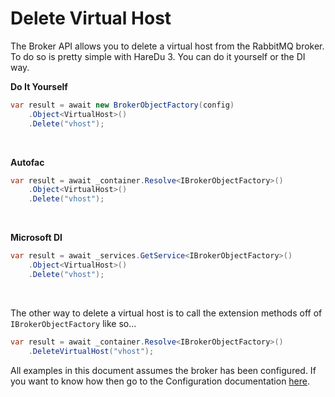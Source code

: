 # Delete Virtual Host

The Broker API allows you to delete a virtual host from the RabbitMQ broker. To do so is pretty simple with HareDu 3. You can do it yourself or the DI way.

**Do It Yourself**

```c#
var result = await new BrokerObjectFactory(config)
    .Object<VirtualHost>()
    .Delete("vhost");
```
<br>

**Autofac**

```c#
var result = await _container.Resolve<IBrokerObjectFactory>()
    .Object<VirtualHost>()
    .Delete("vhost");
```
<br>

**Microsoft DI**

```c#
var result = await _services.GetService<IBrokerObjectFactory>()
    .Object<VirtualHost>()
    .Delete("vhost");
```
<br>

The other way to delete a virtual host is to call the extension methods off of ```IBrokerObjectFactory``` like so...

```c#
var result = await _container.Resolve<IBrokerObjectFactory>()
    .DeleteVirtualHost("vhost");
```

All examples in this document assumes the broker has been configured. If you want to know how then go to the Configuration documentation [here](https://github.com/ahives/HareDu3/blob/master/docs/configuration.md).

